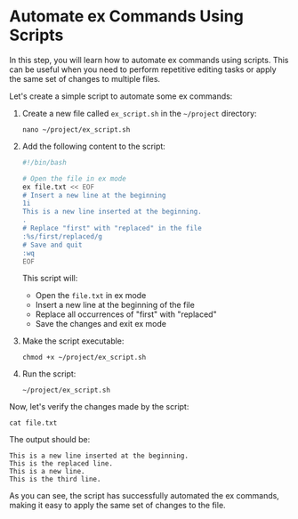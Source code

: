 # Automate ex Commands Using Scripts

In this step, you will learn how to automate ex commands using scripts. This can be useful when you need to perform repetitive editing tasks or apply the same set of changes to multiple files.

Let's create a simple script to automate some ex commands:

1. Create a new file called `ex_script.sh` in the `~/project` directory:

   ```
   nano ~/project/ex_script.sh
   ```

2. Add the following content to the script:

   ```bash
   #!/bin/bash

   # Open the file in ex mode
   ex file.txt << EOF
   # Insert a new line at the beginning
   1i
   This is a new line inserted at the beginning.
   .
   # Replace "first" with "replaced" in the file
   :%s/first/replaced/g
   # Save and quit
   :wq
   EOF
   ```

   This script will:

   - Open the `file.txt` in ex mode
   - Insert a new line at the beginning of the file
   - Replace all occurrences of "first" with "replaced"
   - Save the changes and exit ex mode

3. Make the script executable:

   ```
   chmod +x ~/project/ex_script.sh
   ```

4. Run the script:

   ```
   ~/project/ex_script.sh
   ```

Now, let's verify the changes made by the script:

```
cat file.txt
```

The output should be:

```
This is a new line inserted at the beginning.
This is the replaced line.
This is a new line.
This is the third line.
```

As you can see, the script has successfully automated the ex commands, making it easy to apply the same set of changes to the file.
